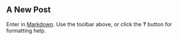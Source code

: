 ## A New Post

Enter in [Markdown](http://daringfireball.net/projects/markdown/). Use the toolbar above, or click the **?** button for formatting help.
